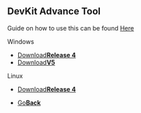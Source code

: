 ## DevKit Advance Tool

Guide on how to use this can be found <a href="https://web.archive.org/web/http://www.loirak.com/gameboy/gbatutor.php">Here<a/>

<twobutton>
<p>Windows</p>
  <ul>
    <li><a href="Release_4.zip">Download<strong>Release 4</strong></a></li>
    <li><a href="Release_5.zip">Download<strong>V5</strong></a></li>
  </ul>
  
<onebutton>
  <p>Linux</p>
  <ul>
    <li><a href="Release_4.bz2">Download<strong>Release 4</strong></a></li>
  </ul>
  </twobutton>



<ul>
            <li><a href="../">Go<strong>Back</strong></a></li>
          </ul>
</onebutton>

